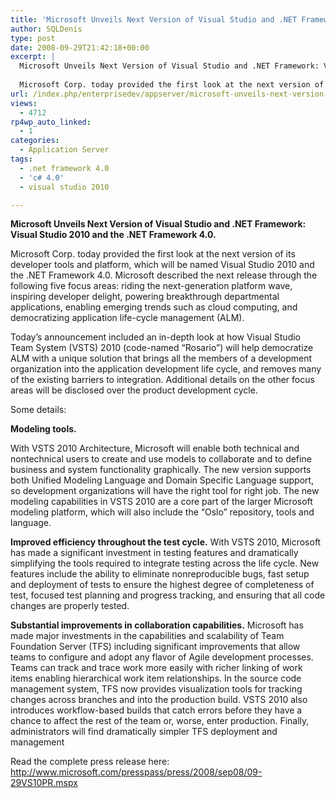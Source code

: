 ```yaml
---
title: 'Microsoft Unveils Next Version of Visual Studio and .NET Framework: Visual Studio 2010 and the .NET Framework 4.0'
author: SQLDenis
type: post
date: 2008-09-29T21:42:18+00:00
excerpt: |
  Microsoft Unveils Next Version of Visual Studio and .NET Framework: Visual Studio 2010 and the .NET Framework 4.0.
  
  Microsoft Corp. today provided the first look at the next version of its developer tools and platform, which will be named Visual Studi&hellip;
url: /index.php/enterprisedev/appserver/microsoft-unveils-next-version-of-visual/
views:
  - 4712
rp4wp_auto_linked:
  - 1
categories:
  - Application Server
tags:
  - .net framework 4.0
  - 'c# 4.0'
  - visual studio 2010

---
```

**Microsoft Unveils Next Version of Visual Studio and .NET Framework: Visual Studio 2010 and the .NET Framework 4.0.**

Microsoft Corp. today provided the first look at the next version of its developer tools and platform, which will be named Visual Studio 2010 and the .NET Framework 4.0. Microsoft described the next release through the following five focus areas: riding the next-generation platform wave, inspiring developer delight, powering breakthrough departmental applications, enabling emerging trends such as cloud computing, and democratizing application life-cycle management (ALM).

Today’s announcement included an in-depth look at how Visual Studio Team System (VSTS) 2010 (code-named “Rosario”) will help democratize ALM with a unique solution that brings all the members of a development organization into the application development life cycle, and removes many of the existing barriers to integration. Additional details on the other focus areas will be disclosed over the product development cycle.

Some details:
  
**Modeling tools.**
   
With VSTS 2010 Architecture, Microsoft will enable both technical and nontechnical users to create and use models to collaborate and to define business and system functionality graphically. The new version supports both Unified Modeling Language and Domain Specific Language support, so development organizations will have the right tool for right job. The new modeling capabilities in VSTS 2010 are a core part of the larger Microsoft modeling platform, which will also include the “Oslo” repository, tools and language.

**Improved efficiency throughout the test cycle.** With VSTS 2010, Microsoft has made a significant investment in testing features and dramatically simplifying the tools required to integrate testing across the life cycle. New features include the ability to eliminate nonreproducible bugs, fast setup and deployment of tests to ensure the highest degree of completeness of test, focused test planning and progress tracking, and ensuring that all code changes are properly tested.

**Substantial improvements in collaboration capabilities.** Microsoft has made major investments in the capabilities and scalability of Team Foundation Server (TFS) including significant improvements that allow teams to configure and adopt any flavor of Agile development processes. Teams can track and trace work more easily with richer linking of work items enabling hierarchical work item relationships. In the source code management system, TFS now provides visualization tools for tracking changes across branches and into the production build. VSTS 2010 also introduces workflow-based builds that catch errors before they have a chance to affect the rest of the team or, worse, enter production. Finally, administrators will find dramatically simpler TFS deployment and management

Read the complete press release here: http://www.microsoft.com/presspass/press/2008/sep08/09-29VS10PR.mspx